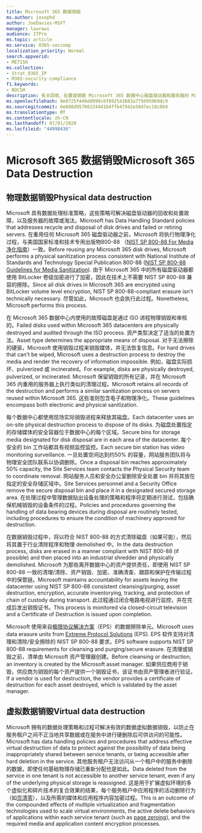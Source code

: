 ```yaml
---
title: Microsoft 365 数据销毁
ms.author: josephd
author: JoeDavies-MSFT
manager: laurawi
audience: ITPro
ms.topic: article
ms.service: O365-seccomp
localization_priority: Normal
search.appverid:
- MET150
ms.collection:
- Strat_O365_IP
- M365-security-compliance
f1.keywords:
- NOCSH
description: 有关回收、处置或销毁 Microsoft 365 数据中心磁盘驱动器和服务器的 Microsoft 策略的概述。
ms.openlocfilehash: 8e0725f449dd999c0f892543883a775695969dc9
ms.sourcegitcommit: 6e608d957082244d1b4ffb47942e5847ec18c0b9
ms.translationtype: MT
ms.contentlocale: zh-CN
ms.lasthandoff: 07/01/2020
ms.locfileid: "44998436"
---
```

# <a name="microsoft-365-data-destruction"></a><span data-ttu-id="c0ba6-103">Microsoft 365 数据销毁</span><span class="sxs-lookup"><span data-stu-id="c0ba6-103">Microsoft 365 Data Destruction</span></span>

## <a name="physical-data-destruction"></a><span data-ttu-id="c0ba6-104">物理数据销毁</span><span class="sxs-lookup"><span data-stu-id="c0ba6-104">Physical data destruction</span></span>

<span data-ttu-id="c0ba6-105">Microsoft 具有数据处理标准策略，这些策略可解决磁盘驱动器的回收和处置故障，以及服务器的故障或淘汰。</span><span class="sxs-lookup"><span data-stu-id="c0ba6-105">Microsoft has Data Handling Standard policies that addresses recycle and disposal of disk drives and failed or retiring servers.</span></span> <span data-ttu-id="c0ba6-106">在重用任何 Microsoft 365 磁盘驱动器之前，Microsoft 将执行物理净化过程，与美国国家标准和技术专用出版物800-88 （[NIST SP 800-88 For Media 净化指南](https://nvlpubs.nist.gov/nistpubs/SpecialPublications/NIST.SP.800-88r1.pdf)）一致。</span><span class="sxs-lookup"><span data-stu-id="c0ba6-106">Before reusing any Microsoft 365 disk drives, Microsoft performs a physical sanitization process consistent with National Institute of Standards and Technology Special Publication 800-88 ([NIST SP 800-88 Guidelines for Media Sanitization](https://nvlpubs.nist.gov/nistpubs/SpecialPublications/NIST.SP.800-88r1.pdf)).</span></span> <span data-ttu-id="c0ba6-107">由于 Microsoft 365 中的所有磁盘驱动器都使用 BitLocker 卷级加密进行了加密，因此在技术上不需要 NIST SP 800-88 兼容的擦除。</span><span class="sxs-lookup"><span data-stu-id="c0ba6-107">Since all disk drives in Microsoft 365 are encrypted using BitLocker volume level encryption, NIST SP 800-88-compliant erasure isn't technically necessary.</span></span> <span data-ttu-id="c0ba6-108">尽管如此，Microsoft 也会执行此过程。</span><span class="sxs-lookup"><span data-stu-id="c0ba6-108">Nonetheless, Microsoft performs this process.</span></span>

<span data-ttu-id="c0ba6-109">在 Microsoft 365 数据中心内使用的故障磁盘是通过 ISO 进程物理销毁和审核的。</span><span class="sxs-lookup"><span data-stu-id="c0ba6-109">Failed disks used within Microsoft 365 datacenters are physically destroyed and audited through the ISO process.</span></span> <span data-ttu-id="c0ba6-110">资产类型决定了适当的处置方法。</span><span class="sxs-lookup"><span data-stu-id="c0ba6-110">Asset type determines the appropriate means of disposal.</span></span> <span data-ttu-id="c0ba6-111">对于无法擦除的硬驱，Microsoft 使用销毁过程来销毁媒体，并无法恢复信息。</span><span class="sxs-lookup"><span data-stu-id="c0ba6-111">For hard drives that can't be wiped, Microsoft uses a destruction process to destroy the media and render the recovery of information impossible.</span></span> <span data-ttu-id="c0ba6-112">例如，磁盘实际损坏、pulverized 或 incinerated。</span><span class="sxs-lookup"><span data-stu-id="c0ba6-112">For example, disks are physically destroyed, pulverized, or incinerated.</span></span> <span data-ttu-id="c0ba6-113">Microsoft 保留销毁的所有记录，并在 Microsoft 365 内重用的服务器上执行类似的清理过程。</span><span class="sxs-lookup"><span data-stu-id="c0ba6-113">Microsoft retains all records of the destruction and performs a similar sanitization process on servers reused within Microsoft 365.</span></span> <span data-ttu-id="c0ba6-114">这些准则包含电子和物理净化。</span><span class="sxs-lookup"><span data-stu-id="c0ba6-114">These guidelines encompass both electronic and physical sanitization.</span></span>

<span data-ttu-id="c0ba6-115">每个数据中心都使用现场实际销毁进程来释放其磁盘。</span><span class="sxs-lookup"><span data-stu-id="c0ba6-115">Each datacenter uses an on-site physical destruction process to dispose of its disks.</span></span> <span data-ttu-id="c0ba6-116">为磁盘处置指定的存储媒体的安全容器位于数据中心的每个区域。</span><span class="sxs-lookup"><span data-stu-id="c0ba6-116">Secure bins for storage media designated for disk disposal are in each area of the datacenter.</span></span> <span data-ttu-id="c0ba6-117">每个安全的 bin 工作站都具有视频监控监控。</span><span class="sxs-lookup"><span data-stu-id="c0ba6-117">Each secure bin station has video monitoring surveillance.</span></span> <span data-ttu-id="c0ba6-118">一旦处置空间达到约50% 的容量，网站服务团队将与物理安全团队联系以协调删除。</span><span class="sxs-lookup"><span data-stu-id="c0ba6-118">Once a disposal bin reaches approximately 50% capacity, the Site Services team contacts the Physical Security team to coordinate removal.</span></span> <span data-ttu-id="c0ba6-119">网站服务人员和安全办公室删除安全处置 bin 并将其放在指定的安全存储区域中。</span><span class="sxs-lookup"><span data-stu-id="c0ba6-119">Site Services personnel and a Security Office remove the secure disposal bin and place it in a designated secured storage area.</span></span> <span data-ttu-id="c0ba6-120">在处理过程中管理数据贴出设备处理的策略和程序将定期进行测试，包括确保机械销毁的设备条件的过程。</span><span class="sxs-lookup"><span data-stu-id="c0ba6-120">Policies and procedures governing the handling of data bearing devices during disposal are routinely tested, including procedures to ensure the condition of machinery approved for destruction.</span></span>

<span data-ttu-id="c0ba6-121">在数据销毁过程中，将以符合 NIST 800-88 的方式清除磁盘（如果可能），然后将其置于行业清除程序和物理 demolished 中。</span><span class="sxs-lookup"><span data-stu-id="c0ba6-121">In the data destruction process, disks are erased in a manner compliant with NIST 800-88 (if possible) and then placed into an industrial shredder and physically demolished.</span></span> <span data-ttu-id="c0ba6-122">Microsoft 为那些离开数据中心的资产提供责任，即使用 NIST SP 800-88 一致的清理/清除、资产销毁、加密、准确清查、跟踪和保护在传输过程中的保管链。</span><span class="sxs-lookup"><span data-stu-id="c0ba6-122">Microsoft maintains accountability for assets leaving the datacenter using NIST SP 800-88 consistent cleansing/purging, asset destruction, encryption, accurate inventorying, tracking, and protection of chain of custody during transport.</span></span> <span data-ttu-id="c0ba6-123">此过程通过闭合电路电视进行监控，并在完成后发出销毁证书。</span><span class="sxs-lookup"><span data-stu-id="c0ba6-123">This process is monitored via closed-circuit television and a Certificate of Destruction is issued upon completion.</span></span>

<span data-ttu-id="c0ba6-124">Microsoft 使用来自[极限协议解决方案](https://www.enterprisedataerasure.com/)（EPS）的数据擦除单元。</span><span class="sxs-lookup"><span data-stu-id="c0ba6-124">Microsoft uses data erasure units from [Extreme Protocol Solutions](https://www.enterprisedataerasure.com/) (EPS).</span></span> <span data-ttu-id="c0ba6-125">EPS 软件支持对清理和清除/安全擦除的 NIST SP 800-88 要求。</span><span class="sxs-lookup"><span data-stu-id="c0ba6-125">EPS software supports NIST SP 800-88 requirements for cleansing and purging/secure erasure.</span></span> <span data-ttu-id="c0ba6-126">在清理或销毁之前，清单由 Microsoft 资产管理器创建。</span><span class="sxs-lookup"><span data-stu-id="c0ba6-126">Before cleansing or destruction, an inventory is created by the Microsoft asset manager.</span></span> <span data-ttu-id="c0ba6-127">如果供应商用于销毁，供应商为销毁的每个资产提供一个销毁证书，该证书由资产管理者进行验证。</span><span class="sxs-lookup"><span data-stu-id="c0ba6-127">If a vendor is used for destruction, the vendor provides a certificate of destruction for each asset destroyed, which is validated by the asset manager.</span></span>

## <a name="virtual-data-destruction"></a><span data-ttu-id="c0ba6-128">虚拟数据销毁</span><span class="sxs-lookup"><span data-stu-id="c0ba6-128">Virtual data destruction</span></span>

<span data-ttu-id="c0ba6-129">Microsoft 拥有的数据处理策略和过程可解决有效的数据虚拟数据销毁，以防止在服务租户之间不正当地共享数据或在服务中进行硬删除后可供访问的可能性。</span><span class="sxs-lookup"><span data-stu-id="c0ba6-129">Microsoft has data handling policies and procedures that address effective virtual destruction of data to protect against the possibility of data being inappropriately shared between service tenants, or being accessible after hard deletion in the service.</span></span> <span data-ttu-id="c0ba6-130">其他服务租户无法访问从一个租户中的服务中删除的数据，即使任何基础物理存储已重新分配也是如此。</span><span class="sxs-lookup"><span data-stu-id="c0ba6-130">Data deleted from the service in one tenant is not accessible to another service tenant, even if any of the underlying physical storage is reassigned.</span></span> <span data-ttu-id="c0ba6-131">这是用于扩展虚拟环境的多个虚拟化和碎片技术的复合效果的结果，每个服务租户中应用程序的活动删除行为（如[页清零](https://docs.microsoft.com/office365/securitycompliance/office-365-exchange-online-data-deletion#page-zeroing)），以及所需的媒体和应用程序内容加密过程。</span><span class="sxs-lookup"><span data-stu-id="c0ba6-131">This is an outcome of the compounded effects of multiple virtualization and fragmentation technologies used to scale virtual environments, the active delete behaviors of applications within each service tenant (such as [page zeroing](https://docs.microsoft.com/office365/securitycompliance/office-365-exchange-online-data-deletion#page-zeroing)), and the required media and application content encryption processes.</span></span>
